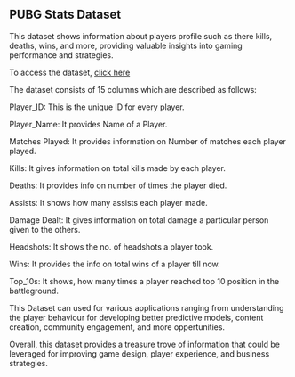 ## PUBG Stats Dataset

This dataset shows information about players profile such as there kills, deaths, wins, and more, providing valuable insights into gaming performance and strategies.

To access the dataset, [click here](https://www.kaggle.com/datasets/mohammadtalib786/pubg-stats-dataset?resource=download)

The dataset consists of 15 columns which are described as follows:

Player_ID: This is the unique ID for every player.

Player_Name: It provides Name of a Player.

Matches Played: It provides information on Number of matches each player played.

Kills: It gives information on total kills made by each player.

Deaths: It provides info on number of times the player died.

Assists: It shows how many assists each player made.

Damage Dealt: It gives information on total damage a particular person given to the others.

Headshots: It shows the no. of headshots a player took.

Wins: It provides the info on total wins of a player till now.

Top_10s: It shows, how many times a player reached top 10 position in the battleground.

This Dataset can used for various applications ranging from understanding the player behaviour for developing better predictive models, content creation, community engagement, and more oppertunities.

Overall, this dataset provides a treasure trove of information that could be leveraged for improving game design, player experience, and business strategies.



